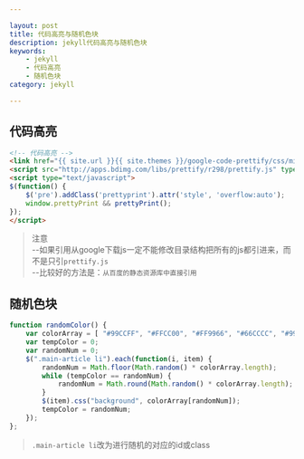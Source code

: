 ```yaml
---

layout: post
title: 代码高亮与随机色块
description: jekyll代码高亮与随机色块
keywords: 
    - jekyll
    - 代码高亮
    - 随机色块
category: jekyll

---
```

 
## 代码高亮

```html
<!-- 代码高亮 -->
<link href="{{ site.url }}{{ site.themes }}/google-code-prettify/css/mine.css" rel="stylesheet" type="text/css" media="all" />
<script src="http://apps.bdimg.com/libs/prettify/r298/prettify.js" type="text/javascript"></script>
<script type="text/javascript">
$(function() {
	$('pre').addClass('prettyprint').attr('style', 'overflow:auto');
	window.prettyPrint && prettyPrint();
});
</script>
```	

> 注意  
> --如果引用从google下载js一定不能修改目录结构把所有的js都引进来，而不是只引`prettify.js`  
> --比较好的方法是：`从百度的静态资源库中直接引用`
  
## 随机色块


```js
function randomColor() {
	var colorArray = [ "#99CCFF", "#FFCC00", "#FF9966", "#66CCCC", "#99CCCC", "#CCFF99", "#99CC66", "#FF9900", "#0099CC", "#FF9966" ];
	var tempColor = 0;
	var randomNum = 0;
	$(".main-article li").each(function(i, item) {
		randomNum = Math.floor(Math.random() * colorArray.length);
		while (tempColor == randomNum) {
			randomNum = Math.round(Math.random() * colorArray.length);
		}
		$(item).css("background", colorArray[randomNum]);
		tempColor = randomNum;
	});
};

```


> `.main-article li`改为进行随机的对应的id或class


